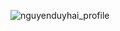 ![nguyenduyhai_profile](https://github.com/HaiNguyenDuy123/nguyenduyhai-portfolio/assets/91516568/b6254c12-f5d5-48af-9686-df9c19a02537)
